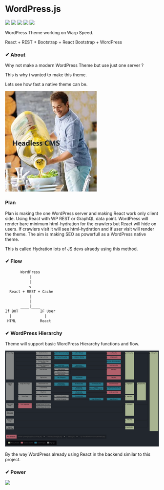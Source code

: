 # WordPress.js


![](https://img.shields.io/badge/Status-Under_Development-orange.svg)
![](https://img.shields.io/badge/WordPress-blue.svg) 
![](https://img.shields.io/badge/JS-yellow.svg)
![](https://img.shields.io/badge/React-yellow.svg)
![](https://img.shields.io/badge/REST-pink.svg)


WordPress Theme working on Warp Speed.

React + REST + Bootstrap + React Bootstrap + WordPress


### ✔ About

Why not make a modern WordPress Theme but use just one server ?

This is why i wanted to make this theme. 

Lets see how fast a native theme can be.

![](https://raw.githubusercontent.com/sinanisler/sinanisler/master/img/headless-cms.jpg)


### Plan
Plan is making the one WordPress server and making React work only client side.
Using React with WP REST or GraphQL data point.
WordPress will render bare minimum html-hydration for the crawlers but React will hide on users.
If crawlers visit it will see html-hydration and if user visit will render the theme. 
The aim is making SEO as powerfull as a WordPress native theme.

This is called Hydration lots of JS devs alraedy using this method.



### ✔ Flow
```
       WordPress 
           |
           |
           v
  React + REST + Cache
           |
           |
       ____|____
If BOT          IF User
  |               |
 HTML           React 
```

### ✔ WordPress Hierarchy
Theme will support basic WordPress Hierarchy functions and flow.

![](https://raw.githubusercontent.com/sinanisler/sinanisler/master/WordPress-Hierarchy-v2.png)

By the way WordPress already using React in the backend similar to this project.



### ✔ Power

![](https://user-images.githubusercontent.com/1686324/167460147-a738bf38-7451-4984-acb7-1bc893cce2c3.gif)



